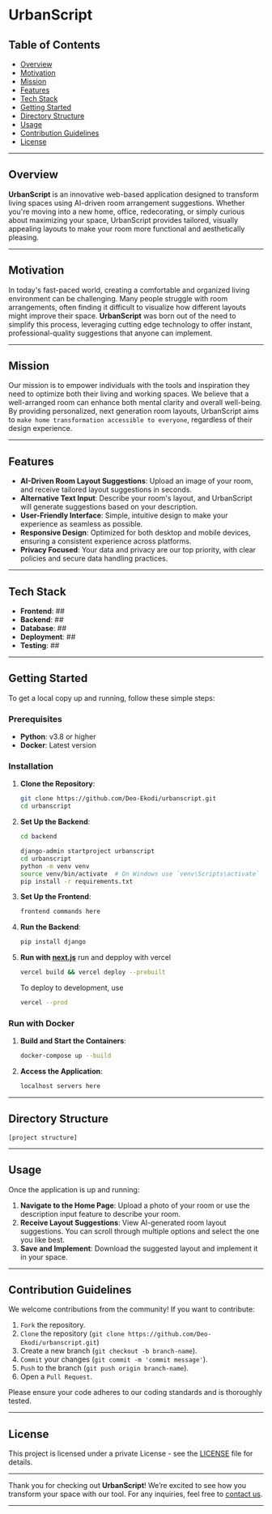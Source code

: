 # **UrbanScript**

## **Table of Contents**
- [Overview](#overview)
- [Motivation](#motivation)
- [Mission](#mission)
- [Features](#features)
- [Tech Stack](#tech-stack)
- [Getting Started](#getting-started)
- [Directory Structure](#directory-structure)
- [Usage](#usage)
- [Contribution Guidelines](#contribution-guidelines)
- [License](#license)

---


## **Overview**

**UrbanScript** is an innovative web-based application designed to transform living spaces using AI-driven room arrangement suggestions. Whether you're moving into a new home, office, redecorating, or simply curious about maximizing your space, UrbanScript provides tailored, visually appealing layouts to make your room more functional and aesthetically pleasing.

---

## **Motivation**

In today's fast-paced world, creating a comfortable and organized living environment can be challenging. Many people struggle with room arrangements, often finding it difficult to visualize how different layouts might improve their space. **UrbanScript** was born out of the need to simplify this process, leveraging cutting edge technology to offer instant, professional-quality suggestions that anyone can implement.

---

## **Mission**

Our mission is to empower individuals with the tools and inspiration they need to optimize both their living and working spaces. We believe that a well-arranged room can enhance both mental clarity and overall well-being. By providing personalized, next generation room layouts, UrbanScript aims to ``make home transformation accessible to everyone``, regardless of their design experience.

---

## **Features**

- **AI-Driven Room Layout Suggestions**: Upload an image of your room, and receive tailored layout suggestions in seconds.
- **Alternative Text Input**: Describe your room's layout, and UrbanScript will generate suggestions based on your description.
- **User-Friendly Interface**: Simple, intuitive design to make your experience as seamless as possible.
- **Responsive Design**: Optimized for both desktop and mobile devices, ensuring a consistent experience across platforms.
- **Privacy Focused**: Your data and privacy are our top priority, with clear policies and secure data handling practices.

---

## **Tech Stack**

- **Frontend**: ##
- **Backend**: ##
- **Database**: ##
- **Deployment**: ##
- **Testing**: ##

---

## **Getting Started**

To get a local copy up and running, follow these simple steps:

### **Prerequisites**

- **Python**: v3.8 or higher
- **Docker**: Latest version

### **Installation**

1. **Clone the Repository**:
   ```bash
   git clone https://github.com/Deo-Ekodi/urbanscript.git
   cd urbanscript
   ```

2. **Set Up the Backend**:
   ```bash
   cd backend

   django-admin startproject urbanscript
   cd urbanscript
   python -m venv venv
   source venv/bin/activate  # On Windows use `venv\Scripts\activate`
   pip install -r requirements.txt
   ```

3. **Set Up the Frontend**:
   ```bash
   frontend commands here
   ```

4. **Run the Backend**:
   ```bash
   pip install django
   ```
5. **Run with [next.js](https://replicate.com/docs/get-started/nextjs)**
   run and depploy with vercel
   ```bash
   vercel build && vercel deploy --prebuilt
   ```
   To deploy to development, use
   ```bash
   vercel --prod
   ```


### **Run with Docker**

1. **Build and Start the Containers**:
   ```bash
   docker-compose up --build
   ```

2. **Access the Application**:
   ```bash
   localhost servers here
   ```

---

## **Directory Structure**

```plaintext
[project structure]
```

---

## **Usage**

Once the application is up and running:

1. **Navigate to the Home Page**: Upload a photo of your room or use the description input feature to describe your room.
2. **Receive Layout Suggestions**: View AI-generated room layout suggestions. You can scroll through multiple options and select the one you like best.
3. **Save and Implement**: Download the suggested layout and implement it in your space.

---

## **Contribution Guidelines**

We welcome contributions from the community! If you want to contribute:

1. ``Fork`` the repository.
2. ``Clone`` the repository (`git clone https://github.com/Deo-Ekodi/urbanscript.git`)
3. Create a new branch (`git checkout -b branch-name`).
4. ``Commit`` your changes (`git commit -m 'commit message'`).
5. ``Push`` to the branch (`git push origin branch-name`).
6. Open a ``Pull Request``.

Please ensure your code adheres to our coding standards and is thoroughly tested.

---

## **License**

This project is licensed under a private License - see the [LICENSE](LICENSE) file for details.

---

Thank you for checking out **UrbanScript**! We’re excited to see how you transform your space with our tool. For any inquiries, feel free to [contact us](mailto:deoekodi@gmail.com).

--- 
